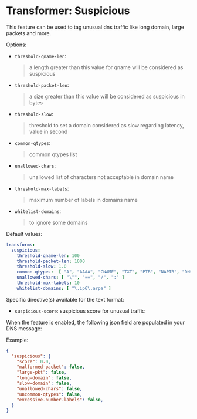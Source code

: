 # Transformer: Suspicious

This feature can be used to tag unusual dns traffic like long domain, large packets and more.

Options:

- `threshold-qname-len`: 
  > a length greater than this value for qname will be considered as suspicious
- `threshold-packet-len`:
  > a size greater than this value will be considered as suspicious in bytes
- `threshold-slow`:
  > threshold to set a domain considered as slow regarding latency, value in second
- `common-qtypes`: 
  > common qtypes list
- `unallowed-chars`: 
  > unallowed list of characters not acceptable in domain name
- `threshold-max-labels`: 
  > maximum number of labels in domains name
- `whitelist-domains`:
  > to ignore some domains

Default values:

```yaml
transforms:
  suspicious:
    threshold-qname-len: 100
    threshold-packet-len: 1000
    threshold-slow: 1.0
    common-qtypes:  [ "A", "AAAA", "CNAME", "TXT", "PTR", "NAPTR", "DNSKEY", "SRV", "SOA", "NS", "MX", "DS" ]
    unallowed-chars: [ "\"", "==", "/", ":" ]
    threshold-max-labels: 10
    whitelist-domains: [ "\.ip6\.arpa" ]
```

Specific directive(s) available for the text format:

- `suspicious-score`: suspicious score for unusual traffic

When the feature is enabled, the following json field are populated in your DNS message:

Example:

```json
{
  "suspicious": {
    "score": 0.0,
    "malformed-packet": false,
    "large-pkt": false,
    "long-domain": false,
    "slow-domain": false,
    "unallowed-chars": false,
    "uncommon-qtypes": false,
    "excessive-number-labels": false,
  }
}
```
